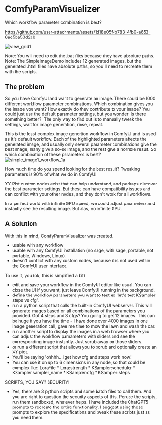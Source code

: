 # ComfyParamVisualizer

Which workflow parameter combination is best?

https://github.com/user-attachments/assets/1d18e05f-b783-4fb0-a653-8ae5ba53d2eb

![view_grid1](https://github.com/user-attachments/assets/f4345a6a-4d20-4c17-8dac-824a0ad867dc)

Note: You will need to edit the .bat files because they have absolute paths.
Note: The SimpleImageDemo includes 12 generated images, but the generated .html files have absolute paths, so you'll need to recreate them with the scripts.

## The problem
So you have ComfyUI and want to generate an image.  There could be 1000 different workflow parameter combinations. Which combination gives you the image you want?  How exactly do they contribute to your image?  You could just use the default parameter settings, but you wonder 'Is there something better?' The only way to find out is to manually tweak the settings, wait for image generation, rinse, repeat. 

This is the least complex image genertion workflow in ComfyUI and is used as it's default workflow.  Each of the highlighted parameters affects the generated image, and usually only several parameter combinations give the best image, many give a so-so image, and the rest give a horrible result.  So which combination of these parameters is best? 
![simple_image1_workflow_1a](https://github.com/user-attachments/assets/da1c611b-0a29-462f-8813-086d8b3959bb)

How much time do you spend looking for the best result?  Tweaking parameters is 90% of what we do in ComfyUI.

XY Plot custom nodes exist that can help understand, and perhaps discover the best parameter settings.  But these can have compatibility issues and can conflict with your other nodes, and they don't work for all workflows.

In a perfect world with infinite GPU speed, we could adjust parameters and instantly see the resulting image.  But alas, no infinite GPU.

## A Solution

With this in mind, ComfyParamVisualizer was created. 
- usable with any workflow
- usable with any ComfyUI installation (no sage, with sage, portable, not portable, Windows, Linux).
- doesn't conflict with any custom nodes, because it is not used within the ComfyUI user interface.

To use it, you (ok, this is simplified a bit)
- edit and save your workflow in the ComfyUI editor like usual.  You can close the UI if you want, just leave ComfyUI running in the background.
- define the workflow parameters you want to test ex 'let's test KSampler steps vs cfg'.
- run a python script that calls the built-in ComfyUI webserver. This will generate images based on all combinations of the parameters you provided.  Got 4 steps and 3 cfgs? You going to get 12 images.  This can be huge if you have the time - I have done over 4000 images in one image generation call, gave me time to mow the lawn and wash the car.
- run another script to display the images in a web browser where you can adjust the workflow pamameters with sliders and see the corresponding image instantly.  Just scrub away on those sliders.
- or run a different script that allows you to scrub and optionally create an XY plot.
- You'll be saying 'ohhhh...i get how cfg and steps work now.'
- You can use it on up to 6 dimensions in any node, so that could be complex like: LoraFile * Lora:strength * KSampler:scheduler * KSampler:sampler_name * KSampler:cfg * KSampler:steps.

SCRIPTS, YOU SAY?  SECURITY!
- Yes, there are 3 python scripts and some batch files to call them.  And you are right to question the security aspects of this.  Peruse the scripts, run them sandboxed, whatever helps.  I have included the ChatGPT5 prompts to recreate the entire functionality.  I suggest using these prompts to explore the specifications and tweak these scripts just as you need them. 





